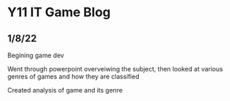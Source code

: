 # Y11 IT Game Blog

## 1/8/22
Begining game dev

Went through powerpoint overveiwing the subject, then looked at various genres of games and how they are classified

Created analysis of game and its genre


